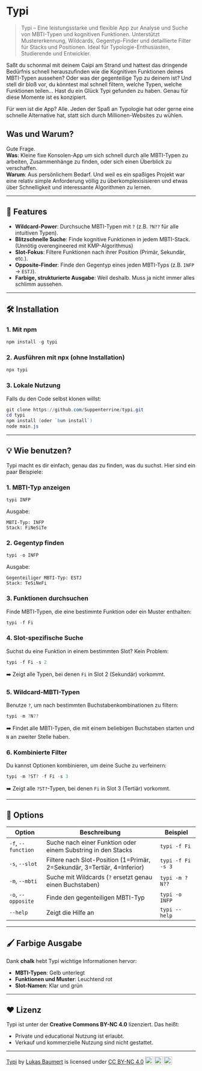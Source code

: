 # Typi

> Typi – Eine leistungsstarke und flexible App zur Analyse und Suche von MBTI-Typen und kognitiven Funktionen. Unterstützt Mustererkennung, Wildcards, Gegentyp-Finder und detaillierte Filter für Stacks und Positionen. Ideal für Typologie-Enthusiasten, Studierende und Entwickler.

Saßt du schonmal mit deinem Caipi am Strand und hattest das dringende Bedürfnis schnell herauszufinden wie die Kognitiven Funktionen deines MBTI-Typen aussehen? Oder was der gegenteilige Typ zu deinem ist?
Und stell dir bloß vor, du könntest mal schnell filtern, welche Typen, welche Funktionen teilen...
Hast du ein Glück Typi gefunden zu haben. Genau für diese Momente ist es konzipiert.

Für wen ist die App? Alle. Jeden der Spaß an Typologie hat oder gerne eine schnelle Alternative hat, statt sich durch Millionen-Websites zu wühlen.

## Was und Warum?
Gute Frage. <br>
**Was**: Kleine fixe Konsolen-App um sich schnell durch alle MBTI-Typen zu arbeiten, Zusammenhänge zu finden, oder sich einen Überblick zu verschaffen. <br>
**Warum**: Aus persönlichem Bedarf. Und weil es ein spaßiges Projekt war eine relativ simple Anforderung völlig zu überkomplexisisieren und etwas über Schnelligkeit und interessante Algorithmen zu lernen.<br>

---

## 🚀 **Features**
- **Wildcard-Power**: Durchsuche MBTI-Typen mit `?` (z.B. `?N??` für alle intuitiven Typen).
- **Blitzschnelle Suche**: Finde kognitive Funktionen in jedem MBTI-Stack. (Unnötig overengineered mit KMP-Algorithmus)
- **Slot-Fokus**: Filtere Funktionen nach ihrer Position (Primär, Sekundär, etc.).
- **Opposite-Finder**: Finde den Gegentyp eines jeden MBTI-Typs (z.B. `INFP` → `ESTJ`).
- **Farbige, strukturierte Ausgabe**: Weil deshalb. Muss ja nicht immer alles schlimm aussehen.

---

## 🛠️ **Installation**
### 1. Mit **npm**
```powershell
npm install -g typi
```

### 2. Ausführen mit **npx** (ohne Installation)
```powershell
npx typi
```

### 3. Lokale Nutzung
Falls du den Code selbst klonen willst:
```powershell
git clone https://github.com/Suppenterrine/typi.git
cd typi
npm install (oder `bun install`)
node main.js
```

---

## 💡 **Wie benutzen?**
Typi macht es dir einfach, genau das zu finden, was du suchst. Hier sind ein paar Beispiele:

### **1. MBTI-Typ anzeigen**
```powershell
typi INFP
```
Ausgabe:
```plaintext
MBTI-Typ: INFP
Stack: FiNeSiTe
```

### **2. Gegentyp finden**
```powershell
typi -o INFP
```
Ausgabe:
```plaintext
Gegenteiliger MBTI-Typ: ESTJ
Stack: TeSiNeFi
```

### **3. Funktionen durchsuchen**
Finde MBTI-Typen, die eine bestimmte Funktion oder ein Muster enthalten:
```powershell
typi -f Fi
```

### **4. Slot-spezifische Suche**
Suchst du eine Funktion in einem bestimmten Slot? Kein Problem:
```powershell
typi -f Fi -s 2
```
➡️ Zeigt alle Typen, bei denen `Fi` in Slot 2 (Sekundär) vorkommt.

### **5. Wildcard-MBTI-Typen**
Benutze `?`, um nach bestimmten Buchstabenkombinationen zu filtern:
```powershell
typi -m ?N??
```
➡️ Findet alle MBTI-Typen, die mit einem beliebigen Buchstaben starten und `N` an zweiter Stelle haben.

### **6. Kombinierte Filter**
Du kannst Optionen kombinieren, um deine Suche zu verfeinern:
```powershell
typi -m ?ST? -f Fi -s 3
```
➡️ Zeigt alle `?ST?`-Typen, bei denen `Fi` in Slot 3 (Tertiär) vorkommt.

---

## 📖 **Options**
| Option           | Beschreibung                                                                                       | Beispiel                                 |
|-------------------|---------------------------------------------------------------------------------------------------|-----------------------------------------|
| `-f`, `--function` | Suche nach einer Funktion oder einem Substring in den Stacks                                      | `typi -f Fi`                            |
| `-s`, `--slot`    | Filtere nach Slot-Position (1=Primär, 2=Sekundär, 3=Tertiär, 4=Inferior)                           | `typi -f Fi -s 3`                       |
| `-m`, `--mbti`    | Suche mit Wildcards (`?` ersetzt genau einen Buchstaben)                                           | `typi -m ?N??`                          |
| `-o`, `--opposite`| Finde den gegenteiligen MBTI-Typ                                                                  | `typi -o INFP`                          |
| `--help`          | Zeigt die Hilfe an                                                                                | `typi --help`                           |

---

## 🖌️ **Farbige Ausgabe**
Dank **chalk** hebt Typi wichtige Informationen hervor:  
- **MBTI-Typen**: Gelb unterlegt  
- **Funktionen und Muster**: Leuchtend rot  
- **Slot-Namen**: Klar und grün

---

## ❤️ **Lizenz**
Typi ist unter der **Creative Commons BY-NC 4.0** lizenziert. Das heißt:  
- Private und educational Nutzung ist erlaubt.  
- Verkauf und kommerzielle Nutzung sind nicht gestattet.  


--- 


<p xmlns:cc="http://creativecommons.org/ns#" xmlns:dct="http://purl.org/dc/terms/"><a property="dct:title" rel="cc:attributionURL" href="https://github.com/Suppenterrine/Typi">Typi</a> by <a rel="cc:attributionURL dct:creator" property="cc:attributionName" href="https://github.com/Suppenterrine">Lukas Baumert</a> is licensed under <a href="https://creativecommons.org/licenses/by-nc/4.0/?ref=chooser-v1" target="_blank" rel="license noopener noreferrer" style="display:inline-block;">CC BY-NC 4.0<img style="height:22px!important;margin-left:3px;vertical-align:text-bottom;" src="https://mirrors.creativecommons.org/presskit/icons/cc.svg?ref=chooser-v1" alt=""><img style="height:22px!important;margin-left:3px;vertical-align:text-bottom;" src="https://mirrors.creativecommons.org/presskit/icons/by.svg?ref=chooser-v1" alt=""><img style="height:22px!important;margin-left:3px;vertical-align:text-bottom;" src="https://mirrors.creativecommons.org/presskit/icons/nc.svg?ref=chooser-v1" alt=""></a></p>
